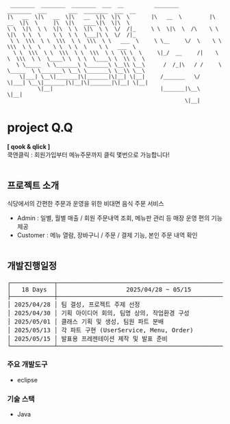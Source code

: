```

 ________  ________  ________  ___  __          ________           ________  ___       ___  ________  ___  __       
|\   __  \|\   __  \|\   __  \|\  \|\  \       |\   __  \         |\   __  \|\  \     |\  \|\   ____\|\  \|\  \     
\ \  \|\  \ \  \|\  \ \  \|\  \ \  \/  /|_     \ \  \|\  \  /\    \ \  \|\  \ \  \    \ \  \ \  \___|\ \  \/  /|_   
 \ \  \\\  \ \  \\\  \ \  \\\  \ \   ___  \     \ \__     \/  \    \ \  \\\  \ \  \    \ \  \ \  \    \ \   ___  \  
  \ \  \\\  \ \  \\\  \ \  \\\  \ \  \\ \  \     \|_/  __     /|    \ \  \\\  \ \  \____\ \  \ \  \____\ \  \\ \  \ 
   \ \_____  \ \_______\ \_______\ \__\\ \__\      /  /_|\   / /     \ \_____  \ \_______\ \__\ \_______\ \__\\ \__\
    \|___| \__\|_______|\|_______|\|__| \|__|     /_______   \/       \|___| \__\|_______|\|__|\|_______|\|__| \|__|
          \|__|                                   |_______|\__\             \|__|                                   
                                                          \|__|                                                       
```

# project Q.Q
**[ qook & qlick ]** <br> 쿡앤클릭 : 회원가입부터 메뉴주문까지 클릭 몇번으로 가능합니다!<br><br>

## 프로젝트 소개
식당에서의 간편한 주문과 운영을 위한 비대면 음식 주문 서비스
- Admin : 일별, 월별 매출 / 회원 주문내역 조회, 메뉴판 관리 등 매장 운영 편의 기능 제공
- Customer : 메뉴 열람, 장바구니 / 주문 / 결제 기능, 본인 주문 내역 확인<br><br>

## 개발진행일정 
<pre>
┌────────────┬────────────────────────────────────────────────────────────┐
│   18 Days  │                   2025/04/28 ~ 05/15                       │
├────────────┼────────────────────────────────────────────────────────────┤
│ 2025/04/28 │ 팀 결성, 프로젝트 주제 선정                                  │
│ 2025/04/30 │ 기획 아이디어 회의, 팀명 상의, 작업환경 구성                  │
│ 2025/05/01 │ 클래스 기획 및 생성, 팀원 파트 분배                          │
│ 2025/05/13 │ 각 파트 구현 (UserService, Menu, Order)                     │
│ 2025/05/15 │ 발표용 프레젠테이션 제작 및 발표 준비                        │
└────────────┴────────────────────────────────────────────────────────────┘
</pre>

### 
### 주요 개발도구
- eclipse

### 기술 스택
- Java

